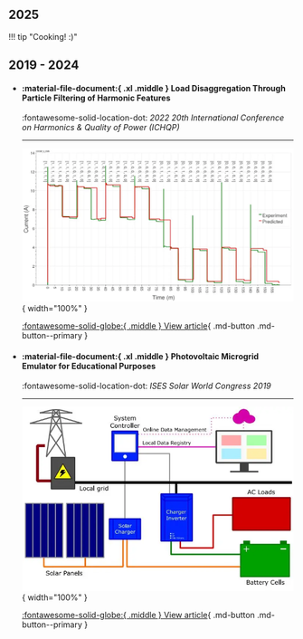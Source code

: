 ## 2025

!!! tip "Cooking! :)"

## 2019 - 2024

<div class="grid cards" markdown>

-   #### :material-file-document:{ .xl .middle } Load Disaggregation Through Particle Filtering of Harmonic Features

    :fontawesome-solid-location-dot: *2022 20th International Conference on Harmonics & Quality of Power (ICHQP)*

    ---

    ![Publication image](../images/publications_2022_1.webp){ width="100%" }
    
    [:fontawesome-solid-globe:{ .middle } View article](https://ieeexplore.ieee.org/abstract/document/9808618){ .md-button .md-button--primary }

-   #### :material-file-document:{ .xl .middle } Photovoltaic Microgrid Emulator for Educational Purposes

    :fontawesome-solid-location-dot: *ISES Solar World Congress 2019*

    ---

    ![Publication image](../images/publications_2019_1.webp){ width="100%" }
    
    [:fontawesome-solid-globe:{ .middle } View article](https://www.researchgate.net/publication/342252285_Photovoltaic_Microgrid_Emulator_for_Educational_Purposes){ .md-button .md-button--primary }

</div>